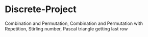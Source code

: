 # Discrete-Project
Combination and Permutation,  Combination and Permutation with Repetition, Stirling number, Pascal triangle getting last row 
